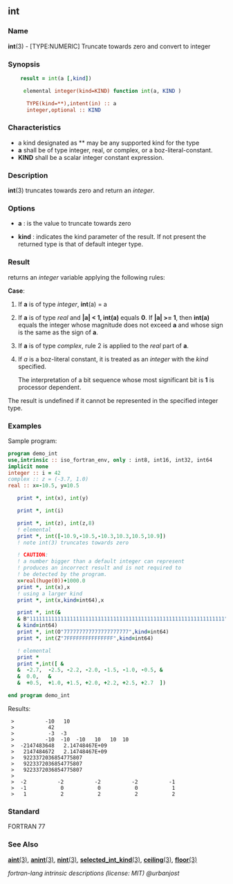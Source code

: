## int

### **Name**

**int**(3) - \[TYPE:NUMERIC\] Truncate towards zero and convert to integer

### **Synopsis**

```fortran
    result = int(a [,kind])
```

```fortran
     elemental integer(kind=KIND) function int(a, KIND )

      TYPE(kind=**),intent(in) :: a
      integer,optional :: KIND
```

### **Characteristics**

- a kind designated as \*\* may be any supported kind for the type
- **a** shall be of type integer, real, or complex, or a boz-literal-constant.
- **KIND** shall be a scalar integer constant expression.

### **Description**

**int**(3) truncates towards zero and return an _integer_.

### **Options**

- **a**
  : is the value to truncate towards zero

- **kind**
  : indicates the kind parameter of the result.
  If not present the returned type is that of default integer type.

### **Result**

returns an _integer_ variable applying the following rules:

**Case**:

1.  If **a** is of type _integer_, **int**(a) = a

2.  If **a** is of type _real_ and **|a| \< 1, int(a)** equals **0**. If **|a| \>=
    1**, then **int(a)** equals the integer whose magnitude does not exceed
    **a** and whose sign is the same as the sign of **a**.

3.  If **a** is of type _complex_, rule 2 is applied to the _real_ part of **a**.

4.  If _a_ is a boz-literal constant, it is treated as an _integer_
    with the _kind_ specified.

    The interpretation of a bit sequence whose most significant bit is
    **1** is processor dependent.

The result is undefined if it cannot be represented in the specified integer type.

### **Examples**

Sample program:

```fortran
program demo_int
use,intrinsic :: iso_fortran_env, only : int8, int16, int32, int64
implicit none
integer :: i = 42
complex :: z = (-3.7, 1.0)
real :: x=-10.5, y=10.5

   print *, int(x), int(y)

   print *, int(i)

   print *, int(z), int(z,8)
   ! elemental
   print *, int([-10.9,-10.5,-10.3,10.3,10.5,10.9])
   ! note int(3) truncates towards zero

   ! CAUTION:
   ! a number bigger than a default integer can represent
   ! produces an incorrect result and is not required to
   ! be detected by the program.
   x=real(huge(0))+1000.0
   print *, int(x),x
   ! using a larger kind
   print *, int(x,kind=int64),x

   print *, int(&
   & B"111111111111111111111111111111111111111111111111111111111111111",&
   & kind=int64)
   print *, int(O"777777777777777777777",kind=int64)
   print *, int(Z"7FFFFFFFFFFFFFFF",kind=int64)

   ! elemental
   print *
   print *,int([ &
   &  -2.7,  -2.5, -2.2, -2.0, -1.5, -1.0, -0.5, &
   &  0.0,   &
   &  +0.5,  +1.0, +1.5, +2.0, +2.2, +2.5, +2.7  ])

end program demo_int
```

Results:

```text
 >          -10   10
 >           42
 >           -3  -3
 >          -10  -10  -10   10   10  10
 >  -2147483648   2.14748467E+09
 >   2147484672   2.14748467E+09
 >   9223372036854775807
 >   9223372036854775807
 >   9223372036854775807
 >
 >  -2          -2          -2          -2          -1
 >  -1           0           0           0           1
 >   1           2           2           2           2
```

### **Standard**

FORTRAN 77

### **See Also**

[**aint**(3)](#aint),
[**anint**(3)](#anint),
[**nint**(3)](#nint),
[**selected_int_kind**(3)](#selected_int_kind),
[**ceiling**(3)](#ceiling),
[**floor**(3)](#floor)

_fortran-lang intrinsic descriptions (license: MIT) \@urbanjost_
